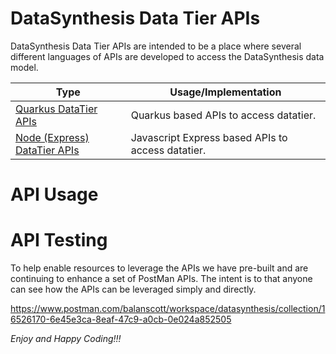 # DataSynthesis Data Tier APIs
DataSynthesis Data Tier APIs are intended to be a place where several different languages of APIs are developed
to access the DataSynthesis data model.

| Type                                                                                                                     |Usage/Implementation |
|--------------------------------------------------------------------------------------------------------------------------|----------|
| [Quarkus DataTier APIs](https://github.com/Project-Herophilus/DataSynthesis/tree/main/DataTier-APIs/Quarkus-APIs)        |Quarkus based APIs to access datatier.|
| [Node (Express) DataTier APIs](https://github.com/Project-Herophilus/DataSynthesis/tree/main/DataTier-APIs/Express-APIs) |Javascript Express based APIs to access datatier.|

# API Usage

# API Testing
To help enable resources to leverage the APIs we have pre-built and are continuing to enhance a set of PostMan APIs.
The intent is to that anyone can see how the APIs can be leveraged simply and directly.

https://www.postman.com/balanscott/workspace/datasynthesis/collection/16526170-6e45e3ca-8eaf-47c9-a0cb-0e024a852505


*Enjoy and Happy Coding!!!*
